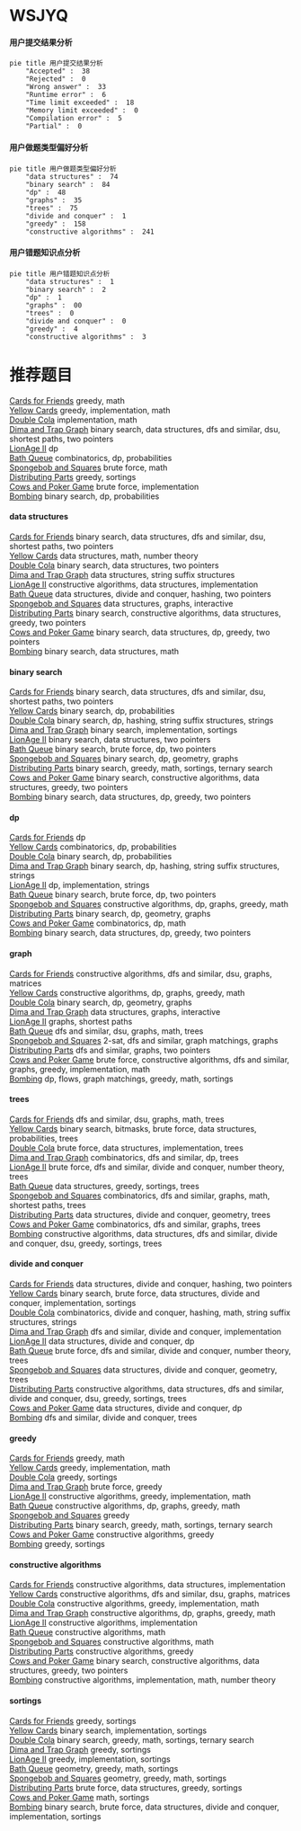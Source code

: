 # WSJYQ
<!-- tabs:start -->
#### **用户提交结果分析**

```mermaid
pie title 用户提交结果分析
    "Accepted" :  38
    "Rejected" :  0
    "Wrong answer" :  33
    "Runtime error" :  6
    "Time limit exceeded" :  18
    "Memory limit exceeded" :  0
    "Compilation error" :  5
    "Partial" :  0
```
#### **用户做题类型偏好分析**

```mermaid
pie title 用户做题类型偏好分析
    "data structures" :  74
    "binary search" :  84
    "dp" :  48
    "graphs" :  35
    "trees" :  75
    "divide and conquer" :  1
    "greedy" :  158
    "constructive algorithms" :  241
```
#### **用户错题知识点分析**

```mermaid
pie title 用户错题知识点分析
    "data structures" :  1
    "binary search" :  2
    "dp" :  1
    "graphs" :  00
    "trees" :  0
    "divide and conquer" :  0
    "greedy" :  4
    "constructive algorithms" :  3
```
<!-- tabs:end -->
# 推荐题目
[Cards for Friends](http://codeforces.com/problemset/problem/1472/A)		greedy,
                        math		  
[Yellow Cards](http://codeforces.com/problemset/problem/1215/A)		greedy,
                        implementation,
                        math		  
[Double Cola](http://codeforces.com/problemset/problem/82/A)		implementation,
                        math		  
[Dima and Trap Graph](http://codeforces.com/problemset/problem/366/D)		binary search,
                        data structures,
                        dfs and similar,
                        dsu,
                        shortest paths,
                        two pointers		  
[LionAge II](http://codeforces.com/problemset/problem/73/C)		dp		  
[Bath Queue](http://codeforces.com/problemset/problem/28/C)		combinatorics,
                        dp,
                        probabilities		  
[Spongebob and Squares](http://codeforces.com/problemset/problem/599/D)		brute force,
                        math		  
[Distributing Parts](https://codeforces.com/contest/497/problem/C)		greedy,
                        sortings		  
[Cows and Poker Game](http://codeforces.com/problemset/problem/284/B)		brute force,
                        implementation		  
[Bombing](http://codeforces.com/problemset/problem/50/D)		binary search,
                        dp,
                        probabilities		  
<!-- tabs:start -->
#### **data structures**
[Cards for Friends](http://codeforces.com/problemset/problem/366/D)		binary search,
                        data structures,
                        dfs and similar,
                        dsu,
                        shortest paths,
                        two pointers		  
[Yellow Cards](https://codeforces.com/contest/447/problem/E)		data structures,
                        math,
                        number theory		  
[Double Cola](http://codeforces.com/problemset/problem/514/D)		binary search,
                        data structures,
                        two pointers		  
[Dima and Trap Graph](http://codeforces.com/problemset/problem/666/E)		data structures,
                        string suffix structures		  
[LionAge II](http://codeforces.com/problemset/problem/570/C)		constructive algorithms,
                        data structures,
                        implementation		  
[Bath Queue](http://codeforces.com/problemset/problem/1418/G)		data structures,
                        divide and conquer,
                        hashing,
                        two pointers		  
[Spongebob and Squares](http://codeforces.com/problemset/problem/1499/G)		data structures,
                        graphs,
                        interactive		  
[Distributing Parts](http://codeforces.com/problemset/problem/1404/C)		binary search,
                        constructive algorithms,
                        data structures,
                        greedy,
                        two pointers		  
[Cows and Poker Game](http://codeforces.com/problemset/problem/1492/C)		binary search,
                        data structures,
                        dp,
                        greedy,
                        two pointers		  
[Bombing](http://codeforces.com/problemset/problem/1490/G)		binary search,
                        data structures,
                        math		  
#### **binary search**
[Cards for Friends](http://codeforces.com/problemset/problem/366/D)		binary search,
                        data structures,
                        dfs and similar,
                        dsu,
                        shortest paths,
                        two pointers		  
[Yellow Cards](http://codeforces.com/problemset/problem/50/D)		binary search,
                        dp,
                        probabilities		  
[Double Cola](http://codeforces.com/problemset/problem/126/B)		binary search,
                        dp,
                        hashing,
                        string suffix structures,
                        strings		  
[Dima and Trap Graph](https://codeforces.com/contest/967/problem/D)		binary search,
                        implementation,
                        sortings		  
[LionAge II](http://codeforces.com/problemset/problem/514/D)		binary search,
                        data structures,
                        two pointers		  
[Bath Queue](http://codeforces.com/problemset/problem/650/B)		binary search,
                        brute force,
                        dp,
                        two pointers		  
[Spongebob and Squares](http://codeforces.com/problemset/problem/1366/F)		binary search,
                        dp,
                        geometry,
                        graphs		  
[Distributing Parts](http://codeforces.com/problemset/problem/1355/E)		binary search,
                        greedy,
                        math,
                        sortings,
                        ternary search		  
[Cows and Poker Game](http://codeforces.com/problemset/problem/1404/C)		binary search,
                        constructive algorithms,
                        data structures,
                        greedy,
                        two pointers		  
[Bombing](http://codeforces.com/problemset/problem/1492/C)		binary search,
                        data structures,
                        dp,
                        greedy,
                        two pointers		  
#### **dp**
[Cards for Friends](http://codeforces.com/problemset/problem/73/C)		dp		  
[Yellow Cards](http://codeforces.com/problemset/problem/28/C)		combinatorics,
                        dp,
                        probabilities		  
[Double Cola](http://codeforces.com/problemset/problem/50/D)		binary search,
                        dp,
                        probabilities		  
[Dima and Trap Graph](http://codeforces.com/problemset/problem/126/B)		binary search,
                        dp,
                        hashing,
                        string suffix structures,
                        strings		  
[LionAge II](https://codeforces.com/contest/667/problem/C)		dp,
                        implementation,
                        strings		  
[Bath Queue](http://codeforces.com/problemset/problem/650/B)		binary search,
                        brute force,
                        dp,
                        two pointers		  
[Spongebob and Squares](http://codeforces.com/problemset/problem/1328/D)		constructive algorithms,
                        dp,
                        graphs,
                        greedy,
                        math		  
[Distributing Parts](http://codeforces.com/problemset/problem/1366/F)		binary search,
                        dp,
                        geometry,
                        graphs		  
[Cows and Poker Game](http://codeforces.com/problemset/problem/932/E)		combinatorics,
                        dp,
                        math		  
[Bombing](http://codeforces.com/problemset/problem/1492/C)		binary search,
                        data structures,
                        dp,
                        greedy,
                        two pointers		  
#### **graph**
[Cards for Friends](https://codeforces.com/contest/1013/problem/D)		constructive algorithms,
                        dfs and similar,
                        dsu,
                        graphs,
                        matrices		  
[Yellow Cards](http://codeforces.com/problemset/problem/1328/D)		constructive algorithms,
                        dp,
                        graphs,
                        greedy,
                        math		  
[Double Cola](http://codeforces.com/problemset/problem/1366/F)		binary search,
                        dp,
                        geometry,
                        graphs		  
[Dima and Trap Graph](http://codeforces.com/problemset/problem/1499/G)		data structures,
                        graphs,
                        interactive		  
[LionAge II](http://codeforces.com/problemset/problem/843/D)		graphs,
                        shortest paths		  
[Bath Queue](http://codeforces.com/problemset/problem/1139/C)		dfs and similar,
                        dsu,
                        graphs,
                        math,
                        trees		  
[Spongebob and Squares](http://codeforces.com/problemset/problem/1239/D)		2-sat,
                        dfs and similar,
                        graph matchings,
                        graphs		  
[Distributing Parts](http://codeforces.com/problemset/problem/427/C)		dfs and similar,
                        graphs,
                        two pointers		  
[Cows and Poker Game](http://codeforces.com/problemset/problem/1487/C)		brute force,
                        constructive algorithms,
                        dfs and similar,
                        graphs,
                        greedy,
                        implementation,
                        math		  
[Bombing](http://codeforces.com/problemset/problem/1437/C)		dp,
                        flows,
                        graph matchings,
                        greedy,
                        math,
                        sortings		  
#### **trees**
[Cards for Friends](http://codeforces.com/problemset/problem/1139/C)		dfs and similar,
                        dsu,
                        graphs,
                        math,
                        trees		  
[Yellow Cards](http://codeforces.com/problemset/problem/1479/D)		binary search,
                        bitmasks,
                        brute force,
                        data structures,
                        probabilities,
                        trees		  
[Double Cola](http://codeforces.com/problemset/problem/1511/C)		brute force,
                        data structures,
                        implementation,
                        trees		  
[Dima and Trap Graph](http://codeforces.com/problemset/problem/1499/F)		combinatorics,
                        dfs and similar,
                        dp,
                        trees		  
[LionAge II](http://codeforces.com/problemset/problem/1491/E)		brute force,
                        dfs and similar,
                        divide and conquer,
                        number theory,
                        trees		  
[Bath Queue](http://codeforces.com/problemset/problem/1466/D)		data structures,
                        greedy,
                        sortings,
                        trees		  
[Spongebob and Squares](http://codeforces.com/problemset/problem/1495/D)		combinatorics,
                        dfs and similar,
                        graphs,
                        math,
                        shortest paths,
                        trees		  
[Distributing Parts](http://codeforces.com/problemset/problem/1303/G)		data structures,
                        divide and conquer,
                        geometry,
                        trees		  
[Cows and Poker Game](http://codeforces.com/problemset/problem/1454/E)		combinatorics,
                        dfs and similar,
                        graphs,
                        trees		  
[Bombing](http://codeforces.com/problemset/problem/1494/D)		constructive algorithms,
                        data structures,
                        dfs and similar,
                        divide and conquer,
                        dsu,
                        greedy,
                        sortings,
                        trees		  
#### **divide and conquer**
[Cards for Friends](http://codeforces.com/problemset/problem/1418/G)		data structures,
                        divide and conquer,
                        hashing,
                        two pointers		  
[Yellow Cards](http://codeforces.com/problemset/problem/1461/D)		binary search,
                        brute force,
                        data structures,
                        divide and conquer,
                        implementation,
                        sortings		  
[Double Cola](http://codeforces.com/problemset/problem/1466/G)		combinatorics,
                        divide and conquer,
                        hashing,
                        math,
                        string suffix structures,
                        strings		  
[Dima and Trap Graph](http://codeforces.com/problemset/problem/1490/D)		dfs and similar,
                        divide and conquer,
                        implementation		  
[LionAge II](https://codeforces.com/contest/1483/problem/C)		data structures,
                        divide and conquer,
                        dp		  
[Bath Queue](http://codeforces.com/problemset/problem/1491/E)		brute force,
                        dfs and similar,
                        divide and conquer,
                        number theory,
                        trees		  
[Spongebob and Squares](http://codeforces.com/problemset/problem/1303/G)		data structures,
                        divide and conquer,
                        geometry,
                        trees		  
[Distributing Parts](http://codeforces.com/problemset/problem/1494/D)		constructive algorithms,
                        data structures,
                        dfs and similar,
                        divide and conquer,
                        dsu,
                        greedy,
                        sortings,
                        trees		  
[Cows and Poker Game](http://codeforces.com/problemset/problem/1482/E)		data structures,
                        divide and conquer,
                        dp		  
[Bombing](http://codeforces.com/problemset/problem/566/C)		dfs and similar,
                        divide and conquer,
                        trees		  
#### **greedy**
[Cards for Friends](http://codeforces.com/problemset/problem/1472/A)		greedy,
                        math		  
[Yellow Cards](http://codeforces.com/problemset/problem/1215/A)		greedy,
                        implementation,
                        math		  
[Double Cola](https://codeforces.com/contest/497/problem/C)		greedy,
                        sortings		  
[Dima and Trap Graph](http://codeforces.com/problemset/problem/231/A)		brute force,
                        greedy		  
[LionAge II](http://codeforces.com/problemset/problem/1313/B)		constructive algorithms,
                        greedy,
                        implementation,
                        math		  
[Bath Queue](http://codeforces.com/problemset/problem/1328/D)		constructive algorithms,
                        dp,
                        graphs,
                        greedy,
                        math		  
[Spongebob and Squares](http://codeforces.com/problemset/problem/1452/C)		greedy		  
[Distributing Parts](http://codeforces.com/problemset/problem/1355/E)		binary search,
                        greedy,
                        math,
                        sortings,
                        ternary search		  
[Cows and Poker Game](https://codeforces.com/contest/298/problem/D)		constructive algorithms,
                        greedy		  
[Bombing](http://codeforces.com/problemset/problem/1175/D)		greedy,
                        sortings		  
#### **constructive algorithms**
[Cards for Friends](http://codeforces.com/problemset/problem/570/C)		constructive algorithms,
                        data structures,
                        implementation		  
[Yellow Cards](https://codeforces.com/contest/1013/problem/D)		constructive algorithms,
                        dfs and similar,
                        dsu,
                        graphs,
                        matrices		  
[Double Cola](http://codeforces.com/problemset/problem/1313/B)		constructive algorithms,
                        greedy,
                        implementation,
                        math		  
[Dima and Trap Graph](http://codeforces.com/problemset/problem/1328/D)		constructive algorithms,
                        dp,
                        graphs,
                        greedy,
                        math		  
[LionAge II](http://codeforces.com/problemset/problem/118/B)		constructive algorithms,
                        implementation		  
[Bath Queue](http://codeforces.com/problemset/problem/1343/B)		constructive algorithms,
                        math		  
[Spongebob and Squares](https://codeforces.com/contest/966/problem/C)		constructive algorithms,
                        math		  
[Distributing Parts](https://codeforces.com/contest/298/problem/D)		constructive algorithms,
                        greedy		  
[Cows and Poker Game](http://codeforces.com/problemset/problem/1404/C)		binary search,
                        constructive algorithms,
                        data structures,
                        greedy,
                        two pointers		  
[Bombing](http://codeforces.com/problemset/problem/1419/E)		constructive algorithms,
                        implementation,
                        math,
                        number theory		  
#### **sortings**
[Cards for Friends](https://codeforces.com/contest/497/problem/C)		greedy,
                        sortings		  
[Yellow Cards](https://codeforces.com/contest/967/problem/D)		binary search,
                        implementation,
                        sortings		  
[Double Cola](http://codeforces.com/problemset/problem/1355/E)		binary search,
                        greedy,
                        math,
                        sortings,
                        ternary search		  
[Dima and Trap Graph](http://codeforces.com/problemset/problem/1175/D)		greedy,
                        sortings		  
[LionAge II](http://codeforces.com/problemset/problem/1144/B)		greedy,
                        implementation,
                        sortings		  
[Bath Queue](https://codeforces.com/contest/1496/problem/C)		geometry,
                        greedy,
                        math,
                        sortings		  
[Spongebob and Squares](http://codeforces.com/problemset/problem/1495/A)		geometry,
                        greedy,
                        math,
                        sortings		  
[Distributing Parts](http://codeforces.com/problemset/problem/1497/A)		brute force,
                        data structures,
                        greedy,
                        sortings		  
[Cows and Poker Game](http://codeforces.com/problemset/problem/1427/A)		math,
                        sortings		  
[Bombing](http://codeforces.com/problemset/problem/1461/D)		binary search,
                        brute force,
                        data structures,
                        divide and conquer,
                        implementation,
                        sortings		  
<!-- tabs:end -->
